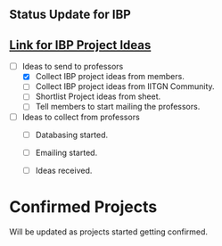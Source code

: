 ## Status Update for IBP

## <a href = "https://docs.google.com/spreadsheets/d/1dj6oXjKUne85JHJuQ4EqnjLfoFmnC5YfKMO23B2_rkk/edit#gid=0"> Link for IBP Project Ideas </a>

 - [ ] Ideas to send to professors
      - [x] Collect IBP project ideas from members.
      - [ ] Collect IBP project ideas from IITGN Community.
      - [ ] Shortlist Project ideas from sheet.
      - [ ] Tell members to start mailing the professors.
 - [ ] Ideas to collect from professors
      - [ ] Databasing started.
      - [ ] Emailing started.
      - [ ] Ideas received.

 
 # Confirmed Projects
 
 Will be updated as projects started getting confirmed.
